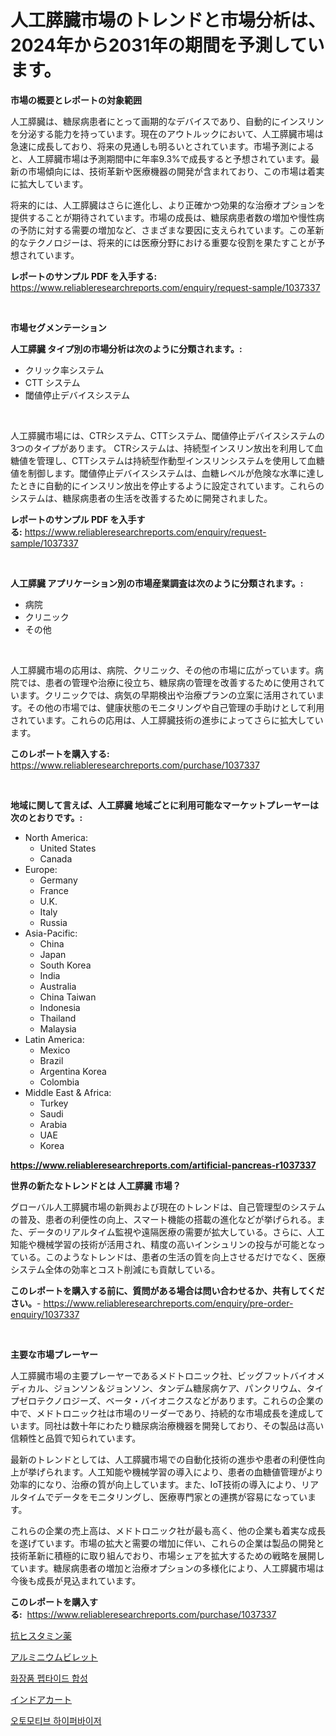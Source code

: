 <p><h1>人工膵臓市場のトレンドと市場分析は、2024年から2031年の期間を予測しています。</h1></p><p><strong>市場の概要とレポートの対象範囲</strong></p>
<p><p>人工膵臓は、糖尿病患者にとって画期的なデバイスであり、自動的にインスリンを分泌する能力を持っています。現在のアウトルックにおいて、人工膵臓市場は急速に成長しており、将来の見通しも明るいとされています。市場予測によると、人工膵臓市場は予測期間中に年率9.3%で成長すると予想されています。最新の市場傾向には、技術革新や医療機器の開発が含まれており、この市場は着実に拡大しています。</p><p>将来的には、人工膵臓はさらに進化し、より正確かつ効果的な治療オプションを提供することが期待されています。市場の成長は、糖尿病患者数の増加や慢性病の予防に対する需要の増加など、さまざまな要因に支えられています。この革新的なテクノロジーは、将来的には医療分野における重要な役割を果たすことが予想されています。</p></p>
<p><strong>レポートのサンプル PDF を入手する:</strong> <a href="https://www.reliableresearchreports.com/enquiry/request-sample/1037337">https://www.reliableresearchreports.com/enquiry/request-sample/1037337</a></p>
<p>&nbsp;</p>
<p><strong>市場セグメンテーション</strong></p>
<p><strong>人工膵臓 タイプ別の市場分析は次のように分類されます。:</strong></p>
<p><ul><li>クリック率システム</li><li>CTT システム</li><li>閾値停止デバイスシステム</li></ul></p>
<p>&nbsp;</p>
<p><p>人工膵臓市場には、CTRシステム、CTTシステム、閾値停止デバイスシステムの3つのタイプがあります。 CTRシステムは、持続型インスリン放出を利用して血糖値を管理し、CTTシステムは持続型作動型インスリンシステムを使用して血糖値を制御します。閾値停止デバイスシステムは、血糖レベルが危険な水準に達したときに自動的にインスリン放出を停止するように設定されています。これらのシステムは、糖尿病患者の生活を改善するために開発されました。</p></p>
<p><strong>レポートのサンプル PDF を入手する:</strong>&nbsp;<a href="https://www.reliableresearchreports.com/enquiry/request-sample/1037337">https://www.reliableresearchreports.com/enquiry/request-sample/1037337</a></p>
<p>&nbsp;</p>
<p><strong> 人工膵臓 アプリケーション別の市場産業調査は次のように分類されます。:</strong></p>
<p><ul><li>病院</li><li>クリニック</li><li>その他</li></ul></p>
<p>&nbsp;</p>
<p><p>人工膵臓市場の応用は、病院、クリニック、その他の市場に広がっています。病院では、患者の管理や治療に役立ち、糖尿病の管理を改善するために使用されています。クリニックでは、病気の早期検出や治療プランの立案に活用されています。その他の市場では、健康状態のモニタリングや自己管理の手助けとして利用されています。これらの応用は、人工膵臓技術の進歩によってさらに拡大しています。</p></p>
<p><strong>このレポートを購入する:</strong>&nbsp; <a href="https://www.reliableresearchreports.com/purchase/1037337">https://www.reliableresearchreports.com/purchase/1037337</a></p>
<p>&nbsp;</p>
<p><strong>地域に関して言えば、人工膵臓 地域ごとに利用可能なマーケットプレーヤーは次のとおりです。:</strong></p>
<p><ul>
    <li>
        North America:
        <ul>
            <li>United States</li>
            <li>Canada</li>
        </ul>
    </li>
    <li>
        Europe:
        <ul>
            <li>Germany</li>
            <li>France</li>
            <li>U.K.</li>
            <li>Italy</li>
            <li>Russia</li>
        </ul>
    </li>
    <li>
        Asia-Pacific:
        <ul>
            <li>China</li>
            <li>Japan</li>
            <li>South Korea</li>
            <li>India</li>
            <li>Australia</li>
            <li>China Taiwan</li>
            <li>Indonesia</li>
            <li>Thailand</li>
            <li>Malaysia</li>
        </ul>
    </li>
    <li>
        Latin America:
        <ul>
            <li>Mexico</li>
            <li>Brazil</li>
            <li>Argentina Korea</li>
            <li>Colombia</li>
        </ul>
    </li>
    <li>
        Middle East & Africa:
        <ul>
            <li>Turkey</li>
            <li>Saudi</li>
            <li>Arabia</li>
            <li>UAE</li>
            <li>Korea</li>
        </ul>
    </li>
    </ul></p>
<p><strong><a href="https://www.reliableresearchreports.com/artificial-pancreas-r1037337">https://www.reliableresearchreports.com/artificial-pancreas-r1037337</a></strong>&nbsp;</p>
<p><strong>世界の新たなトレンドとは 人工膵臓 市場？</strong></p>
<p><p>グローバル人工膵臓市場の新興および現在のトレンドは、自己管理型のシステムの普及、患者の利便性の向上、スマート機能の搭載の進化などが挙げられる。また、データのリアルタイム監視や遠隔医療の需要が拡大している。さらに、人工知能や機械学習の技術が活用され、精度の高いインシュリンの投与が可能となっている。このようなトレンドは、患者の生活の質を向上させるだけでなく、医療システム全体の効率とコスト削減にも貢献している。</p></p>
<p><strong>このレポートを購入する前に、質問がある場合は問い合わせるか、共有してください。</strong>- <a href="https://www.reliableresearchreports.com/enquiry/pre-order-enquiry/1037337">https://www.reliableresearchreports.com/enquiry/pre-order-enquiry/1037337</a></p>
<p>&nbsp;</p>
<p><strong>主要な市場プレーヤー</strong></p>
<p><p>人工膵臓市場の主要プレーヤーであるメドトロニック社、ビッグフットバイオメディカル、ジョンソン＆ジョンソン、タンデム糖尿病ケア、パンクリウム、タイプゼロテクノロジーズ、ベータ・バイオニクスなどがあります。これらの企業の中で、メドトロニック社は市場のリーダーであり、持続的な市場成長を達成しています。同社は数十年にわたり糖尿病治療機器を開発しており、その製品は高い信頼性と品質で知られています。</p><p>最新のトレンドとしては、人工膵臓市場での自動化技術の進歩や患者の利便性向上が挙げられます。人工知能や機械学習の導入により、患者の血糖値管理がより効率的になり、治療の質が向上しています。また、IoT技術の導入により、リアルタイムでデータをモニタリングし、医療専門家との連携が容易になっています。</p><p>これらの企業の売上高は、メドトロニック社が最も高く、他の企業も着実な成長を遂げています。市場の拡大と需要の増加に伴い、これらの企業は製品の開発と技術革新に積極的に取り組んでおり、市場シェアを拡大するための戦略を展開しています。糖尿病患者の増加と治療オプションの多様化により、人工膵臓市場は今後も成長が見込まれています。</p></p>
<p><strong>このレポートを購入する:</strong>&nbsp;&nbsp;<a href="https://www.reliableresearchreports.com/purchase/1037337">https://www.reliableresearchreports.com/purchase/1037337</a></p>
<p><p><a href="https://github.com/vlcostes/Market-Research-Report-List-1/blob/main/574177922724.md">抗ヒスタミン薬</a></p><p><a href="https://medium.com/@nyahmertz1944/%E3%82%A2%E3%83%AB%E3%83%9F%E3%83%8B%E3%82%A6%E3%83%A0%E3%83%93%E3%83%AC%E3%83%83%E3%83%88%E5%B8%82%E5%A0%B4%E8%AA%BF%E6%9F%BB%E3%83%AC%E3%83%9D%E3%83%BC%E3%83%88-%E3%81%9D%E3%81%AE%E6%AD%B4%E5%8F%B2%E3%81%A8%E4%BA%88%E6%B8%AC204%E5%B9%B4%E3%81%8B%E3%82%892031%E5%B9%B4-e1694adac7fd">アルミニウムビレット</a></p><p><a href="https://medium.com/@prestoniegand56562023/%ED%99%94%EC%9E%A5%ED%92%88-%ED%8E%A9%ED%83%80%EC%9D%B4%EB%93%9C-%ED%95%A9%EC%84%B1-%EC%8B%9C%EC%9E%A5%EC%9D%80-%EC%8B%9C%EC%9E%A5-%EC%A0%90%EC%9C%A0%EC%9C%A8-%ED%81%AC%EA%B8%B0-%EB%B0%8F-2031%EB%85%84%EA%B9%8C%EC%A7%80-%EC%98%88%EC%83%81%EB%90%9C-%EC%98%88%EC%B8%A1%EC%97%90-%EC%B4%88%EC%A0%90%EC%9D%84-%EB%A7%9E%EC%B6%94%EA%B3%A0-%EC%9E%88%EC%8A%B5%EB%8B%88%EB%8B%A4-9443179638b9">화장품 펩타이드 합성</a></p><p><a href="https://medium.com/@leonardgreene1/%E5%B1%8B%E5%86%85%E3%82%AB%E3%83%BC%E3%83%88%E5%B8%82%E5%A0%B4%E3%81%AE%E3%82%A4%E3%83%B3%E3%82%B5%E3%82%A4%E3%83%88-%E5%B8%82%E5%A0%B4%E5%8B%95%E5%90%91-%E6%88%90%E9%95%B7-2024%E5%B9%B4%E3%81%8B%E3%82%892031%E5%B9%B4%E3%81%BE%E3%81%A7%E3%81%AE%E4%BA%88%E6%B8%AC-7384373a4ae9">インドアカート</a></p><p><a href="https://medium.com/@llanajer/%EC%9E%90%EB%8F%99%EC%B0%A8-%ED%95%98%EC%9D%B4%ED%8D%BC%EB%B0%94%EC%9D%B4%EC%A0%80-%EC%8B%9C%EC%9E%A5-%EC%A1%B0%EC%82%AC-%EB%B3%B4%EA%B3%A0%EC%84%9C-%EA%B7%B8-%EC%97%AD%EC%82%AC-%EB%B0%8F-2024%EB%85%84%EB%B6%80%ED%84%B0-2031%EB%85%84%EA%B9%8C%EC%A7%80%EC%9D%98-%EC%98%88%EC%B8%A1-5a1f863f686d">오토모티브 하이퍼바이저</a></p></p>